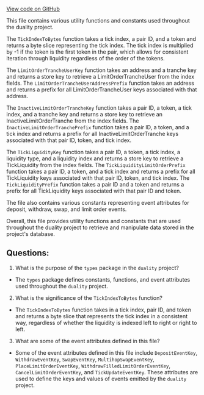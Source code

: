 [View code on GitHub](https://github.com/duality-labs/duality/dex/types/keys.go)

This file contains various utility functions and constants used throughout the duality project. 

The `TickIndexToBytes` function takes a tick index, a pair ID, and a token and returns a byte slice representing the tick index. The tick index is multiplied by -1 if the token is the first token in the pair, which allows for consistent iteration through liquidity regardless of the order of the tokens. 

The `LimitOrderTrancheUserKey` function takes an address and a tranche key and returns a store key to retrieve a LimitOrderTrancheUser from the index fields. The `LimitOrderTrancheUserAddressPrefix` function takes an address and returns a prefix for all LimitOrderTrancheUser keys associated with that address. 

The `InactiveLimitOrderTrancheKey` function takes a pair ID, a token, a tick index, and a tranche key and returns a store key to retrieve an InactiveLimitOrderTranche from the index fields. The `InactiveLimitOrderTranchePrefix` function takes a pair ID, a token, and a tick index and returns a prefix for all InactiveLimitOrderTranche keys associated with that pair ID, token, and tick index. 

The `TickLiquidityKey` function takes a pair ID, a token, a tick index, a liquidity type, and a liquidity index and returns a store key to retrieve a TickLiquidity from the index fields. The `TickLiquidityLimitOrderPrefix` function takes a pair ID, a token, and a tick index and returns a prefix for all TickLiquidity keys associated with that pair ID, token, and tick index. The `TickLiquidityPrefix` function takes a pair ID and a token and returns a prefix for all TickLiquidity keys associated with that pair ID and token. 

The file also contains various constants representing event attributes for deposit, withdraw, swap, and limit order events. 

Overall, this file provides utility functions and constants that are used throughout the duality project to retrieve and manipulate data stored in the project's database.
## Questions: 
 1. What is the purpose of the `types` package in the `duality` project?
- The `types` package defines constants, functions, and event attributes used throughout the `duality` project.

2. What is the significance of the `TickIndexToBytes` function?
- The `TickIndexToBytes` function takes in a tick index, pair ID, and token and returns a byte slice that represents the tick index in a consistent way, regardless of whether the liquidity is indexed left to right or right to left.

3. What are some of the event attributes defined in this file?
- Some of the event attributes defined in this file include `DepositEventKey`, `WithdrawEventKey`, `SwapEventKey`, `MultihopSwapEventKey`, `PlaceLimitOrderEventKey`, `WithdrawFilledLimitOrderEventKey`, `CancelLimitOrderEventKey`, and `TickUpdateEventKey`. These attributes are used to define the keys and values of events emitted by the `duality` project.